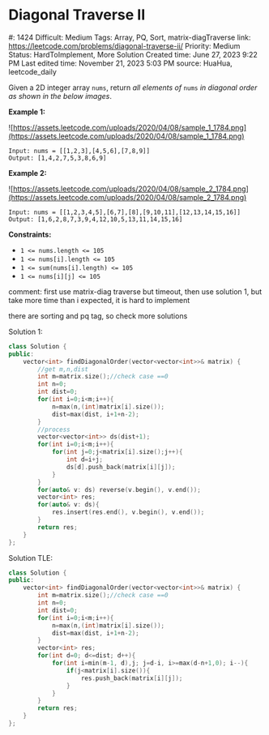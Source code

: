 # Diagonal Traverse II

#: 1424
Difficult: Medium
Tags: Array, PQ, Sort, matrix-diagTraverse
link: https://leetcode.com/problems/diagonal-traverse-ii/
Priority: Medium
Status: HardToImplement, More Solution
Created time: June 27, 2023 9:22 PM
Last edited time: November 21, 2023 5:03 PM
source: HuaHua, leetcode_daily

Given a 2D integer array `nums`, return *all elements of* `nums` *in diagonal order as shown in the below images*.

**Example 1:**

![https://assets.leetcode.com/uploads/2020/04/08/sample_1_1784.png](https://assets.leetcode.com/uploads/2020/04/08/sample_1_1784.png)

```
Input: nums = [[1,2,3],[4,5,6],[7,8,9]]
Output: [1,4,2,7,5,3,8,6,9]

```

**Example 2:**

![https://assets.leetcode.com/uploads/2020/04/08/sample_2_1784.png](https://assets.leetcode.com/uploads/2020/04/08/sample_2_1784.png)

```
Input: nums = [[1,2,3,4,5],[6,7],[8],[9,10,11],[12,13,14,15,16]]
Output: [1,6,2,8,7,3,9,4,12,10,5,13,11,14,15,16]

```

**Constraints:**

- `1 <= nums.length <= 105`
- `1 <= nums[i].length <= 105`
- `1 <= sum(nums[i].length) <= 105`
- `1 <= nums[i][j] <= 105`

comment: first use matrix-diag traverse but timeout, then use solution 1, but take more time than i expected, it is hard to implement

there are sorting and pq tag, so check more solutions

Solution 1:

```cpp
class Solution {
public:
    vector<int> findDiagonalOrder(vector<vector<int>>& matrix) {
        //get m,n,dist
        int m=matrix.size();//check case ==0
        int n=0;
        int dist=0;
        for(int i=0;i<m;i++){
            n=max(n,(int)matrix[i].size());
            dist=max(dist, i+1+n-2);
        }
        //process
        vector<vector<int>> ds(dist+1);
        for(int i=0;i<m;i++){
            for(int j=0;j<matrix[i].size();j++){
                int d=i+j;
                ds[d].push_back(matrix[i][j]);
            }
        }
        for(auto& v: ds) reverse(v.begin(), v.end());
        vector<int> res;
        for(auto& v: ds){
            res.insert(res.end(), v.begin(), v.end());
        }
        return res;
    }
};
```

Solution TLE:

```cpp
class Solution {
public:
    vector<int> findDiagonalOrder(vector<vector<int>>& matrix) {
        int m=matrix.size();//check case ==0
        int n=0;
        int dist=0;
        for(int i=0;i<m;i++){
            n=max(n,(int)matrix[i].size());
            dist=max(dist, i+1+n-2);
        }
        vector<int> res;
        for(int d=0; d<=dist; d++){
            for(int i=min(m-1, d),j; j=d-i, i>=max(d-n+1,0); i--){
                if(j<matrix[i].size()){
                    res.push_back(matrix[i][j]);
                }
            }
        }
        return res;
    }
};
```